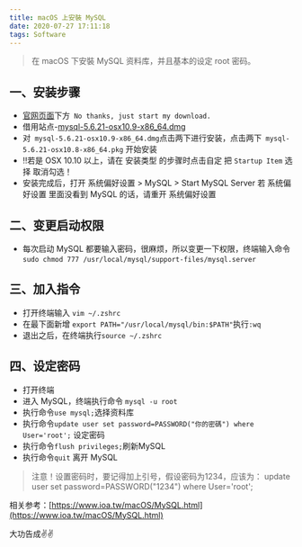 ```yaml
---
title: macOS 上安裝 MySQL
date: 2020-07-27 17:11:18
tags: Software
---
```


> 在 macOS 下安裝 MySQL 资料库，并且基本的设定 root 密码。
## 一、安装步骤
* [官网页面](https://dev.mysql.com/downloads/file/?id=454017)下方` No thanks, just start my download.`
* 借用站点-[mysql-5.6.21-osx10.9-x86_64.dmg](https://cdn.ioa.tw/MacEnvInit/mysql-5.6.21-osx10.9-x86_64.dmg)
* 对` mysql-5.6.21-osx10.9-x86_64.dmg`点击两下进行安装，点击两下` mysql-5.6.21-osx10.8-x86_64.pkg` 开始安装
* ‼️若是 OSX 10.10 以上，请在 安装类型 的步骤时点击自定 把 `Startup Item` 选择 取消勾选！
* 安装完成后，打开 系统偏好设置 > MySQL > Start MySQL Server
若 系统偏好设置 里面没看到 MySQL 的话，请重开 系统偏好设置
## 二、变更启动权限
* 每次启动 MySQL 都要输入密码，很麻烦，所以变更一下权限，终端输入命令 `sudo chmod 777 /usr/local/mysql/support-files/mysql.server`
## 三、加入指令
* 打开终端输入 `vim ~/.zshrc`
* 在最下面新增 `export PATH="/usr/local/mysql/bin:$PATH"`执行`:wq`
* 退出之后，在终端执行`source ~/.zshrc`
## 四、设定密码
* 打开终端
* 进入 MySQL，终端执行命令 `mysql -u root`
* 执行命令`use mysql;`选择资料库
* 执行命令`update user set password=PASSWORD("你的密碼") where User='root';` 设定密码
* 执行命令`flush privileges;`刷新MySQL
* 执行命令`quit` 离开 MySQL

>注意！设置密码时，要记得加上引号，假设密码为1234，应该为：
update user set password=PASSWORD("1234") where User='root';

相关参考：[https://www.ioa.tw/macOS/MySQL.html](https://www.ioa.tw/macOS/MySQL.html)

大功告成✌️✌️
